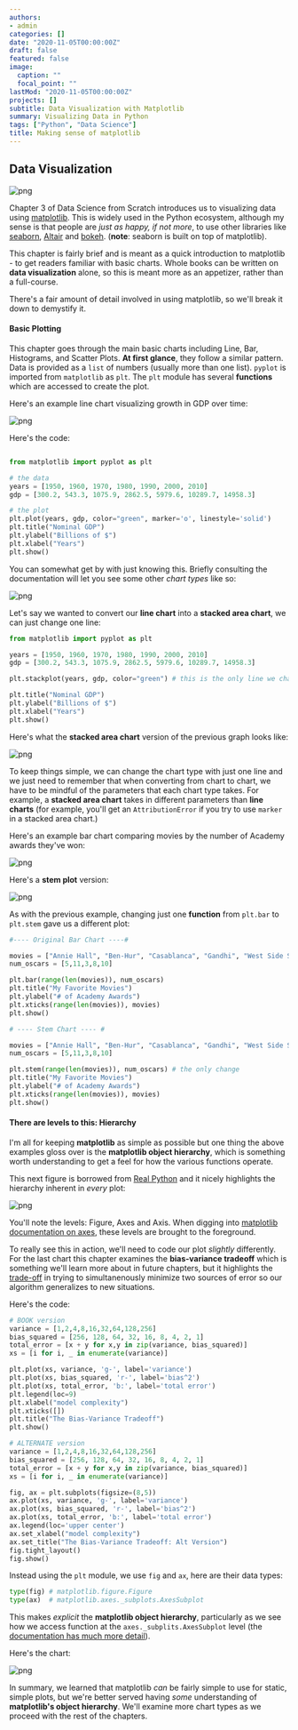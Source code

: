 ```yaml
---
authors:
- admin
categories: []
date: "2020-11-05T00:00:00Z"
draft: false
featured: false
image:
  caption: ""
  focal_point: ""
lastMod: "2020-11-05T00:00:00Z"
projects: []
subtitle: Data Visualization with Matplotlib
summary: Visualizing Data in Python
tags: ["Python", "Data Science"]
title: Making sense of matplotlib 
---
```



## Data Visualization

![png](./viz_cover.png)

Chapter 3 of Data Science from Scratch introduces us to visualizing data using [matplotlib](https://matplotlib.org/). This is widely used in the Python ecosystem, although my sense is that people are *just as happy, if not more*, to use other libraries like [seaborn](https://seaborn.pydata.org/), [Altair](https://altair-viz.github.io/) and [bokeh](https://bokeh.org/). (**note**: seaborn is built on top of matplotlib).

This chapter is fairly brief and is meant as a quick introduction to matplotlib - to get readers familiar with basic charts. Whole books can be written on **data visualization** alone, so this is meant more as an appetizer, rather than a full-course. 

There's a fair amount of detail involved in using matplotlib, so we'll break it down to demystify it.

#### Basic Plotting

This chapter goes through the main basic charts including Line, Bar, Histograms, and Scatter Plots. **At first glance**, they follow a similar pattern. Data is provided as a `list` of numbers (usually more than one list). `pyplot` is imported from `matplotlib` as `plt`. The `plt` module has several **functions** which are accessed to create the plot. 

Here's an example line chart visualizing growth in GDP over time:

![png](./line_gdp.png)

Here's the code:

```python

from matplotlib import pyplot as plt

# the data
years = [1950, 1960, 1970, 1980, 1990, 2000, 2010]
gdp = [300.2, 543.3, 1075.9, 2862.5, 5979.6, 10289.7, 14958.3]

# the plot
plt.plot(years, gdp, color="green", marker='o', linestyle='solid')
plt.title("Nominal GDP")
plt.ylabel("Billions of $")
plt.xlabel("Years")
plt.show()

```

You can somewhat get by with just knowing this. Briefly consulting the documentation will let you see some other *chart types* like so:

![png](./plot_doc.png)

Let's say we wanted to convert our **line chart** into a **stacked area chart**, we can just change one line:

```python
from matplotlib import pyplot as plt

years = [1950, 1960, 1970, 1980, 1990, 2000, 2010]
gdp = [300.2, 543.3, 1075.9, 2862.5, 5979.6, 10289.7, 14958.3]

plt.stackplot(years, gdp, color="green") # this is the only line we changed

plt.title("Nominal GDP")
plt.ylabel("Billions of $")
plt.xlabel("Years")
plt.show()

```
Here's what the **stacked area chart** version of the previous graph looks like:

![png](./stack_gdp.png)

To keep things simple, we can change the chart type with just one line and we just need to remember that when converting from chart to chart, we have to be mindful of the parameters that each chart type takes. For example, a **stacked area chart** takes in different parameters than **line charts** (for example, you'll get an `AttributionError` if you try to use `marker` in a stacked area chart.)

Here's an example bar chart comparing movies by the number of Academy awards they've won:

![png](./bar_movies.png)

Here's a **stem plot** version:

![png](./stem_movies.png)

As with the previous example, changing just one **function** from `plt.bar` to `plt.stem` gave us a different plot:

```python
#---- Original Bar Chart ----#

movies = ["Annie Hall", "Ben-Hur", "Casablanca", "Gandhi", "West Side Story"]
num_oscars = [5,11,3,8,10]

plt.bar(range(len(movies)), num_oscars)
plt.title("My Favorite Movies")
plt.ylabel("# of Academy Awards")
plt.xticks(range(len(movies)), movies)
plt.show()

# ---- Stem Chart ---- #

movies = ["Annie Hall", "Ben-Hur", "Casablanca", "Gandhi", "West Side Story"]
num_oscars = [5,11,3,8,10]

plt.stem(range(len(movies)), num_oscars) # the only change
plt.title("My Favorite Movies")
plt.ylabel("# of Academy Awards")
plt.xticks(range(len(movies)), movies)
plt.show()
```

#### There are levels to this: Hierarchy

I'm all for keeping **matplotlib** as simple as possible but one thing the above examples gloss over is the **matplotlib object hierarchy**, which is something worth understanding to get a feel for how the various functions operate. 

This next figure is borrowed from [Real Python](https://realpython.com/python-matplotlib-guide/) and it nicely highlights the hierarchy inherent in *every* plot:

![png](./hierarchy.png)

You'll note the levels: Figure, Axes and Axis. When digging into [matplotlib documentation on axes](https://matplotlib.org/api/axes_api.html?), these levels are brought to the foreground.


To really see this in action, we'll need to code our plot *slightly* differently. For the last chart this chapter examines the **bias-variance tradeoff** which is something we'll learn more about in future chapters, but it highlights the [trade-off](https://en.wikipedia.org/wiki/Bias%E2%80%93variance_tradeoff) in trying to simultanenously minimize two sources of error so our algorithm generalizes to new situations. 

Here's the code:

```python
# BOOK version
variance = [1,2,4,8,16,32,64,128,256]
bias_squared = [256, 128, 64, 32, 16, 8, 4, 2, 1]
total_error = [x + y for x,y in zip(variance, bias_squared)]
xs = [i for i, _ in enumerate(variance)]

plt.plot(xs, variance, 'g-', label='variance')
plt.plot(xs, bias_squared, 'r-', label='bias^2')
plt.plot(xs, total_error, 'b:', label='total error')
plt.legend(loc=9)
plt.xlabel("model complexity")
plt.xticks([])
plt.title("The Bias-Variance Tradeoff")
plt.show()

# ALTERNATE version
variance = [1,2,4,8,16,32,64,128,256]
bias_squared = [256, 128, 64, 32, 16, 8, 4, 2, 1]
total_error = [x + y for x,y in zip(variance, bias_squared)]
xs = [i for i, _ in enumerate(variance)]

fig, ax = plt.subplots(figsize=(8,5))
ax.plot(xs, variance, 'g-', label='variance')
ax.plot(xs, bias_squared, 'r-', label='bias^2')
ax.plot(xs, total_error, 'b:', label='total error')
ax.legend(loc='upper center')
ax.set_xlabel("model complexity")
ax.set_title("The Bias-Variance Tradeoff: Alt Version")
fig.tight_layout()
fig.show()

```

Instead using the `plt` module, we use `fig` and `ax`, here are their data types:

```python
type(fig) # matplotlib.figure.Figure
type(ax)  # matplotlib.axes._subplots.AxesSubplot
```
This makes *explicit* the **matplotlib object hierarchy**, particularly as we see how we access function at the `axes._subplits.AxesSubplot` level (the [documentation has much more detail](https://matplotlib.org/api/axes_api.html?)).

Here's the chart:

![png](./bias_var_alt.png)

In summary, we learned that matplotlib *can* be fairly simple to use for static, simple plots, but we're better served having *some* understanding of **matplotlib's object hierarchy**. We'll examine more chart types as we proceed with the rest of the chapters. 
